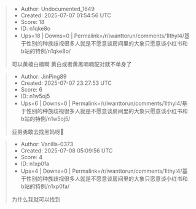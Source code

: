> - Author: Undocumented_1649
> - Created: 2025-07-07 01:54:56 UTC
> - Score: 18
> - ID: n1qke8o
> - Ups=18 | Downs=0 | Permalink=/r/iwanttorun/comments/1lthyl4/基于性别的种族歧视很多人就是不愿意谈房间里的大象只愿意谈小红书和b站的特例/n1qke8o/
>
> 可以黄楠白楠啊 黄白或者黄黑喃喃配对就不单身了

> - Author: JinPing89
> - Created: 2025-07-07 23:27:53 UTC
> - Score: 6
> - ID: n1w5oj5
> - Ups=6 | Downs=0 | Permalink=/r/iwanttorun/comments/1lthyl4/基于性别的种族歧视很多人就是不愿意谈房间里的大象只愿意谈小红书和b站的特例/n1w5oj5/
>
> 亚男勇敢去找黑妈呀🥺

> - Author: Vanilla-0373
> - Created: 2025-07-08 05:09:56 UTC
> - Score: 4
> - ID: n1xp0fa
> - Ups=4 | Downs=0 | Permalink=/r/iwanttorun/comments/1lthyl4/基于性别的种族歧视很多人就是不愿意谈房间里的大象只愿意谈小红书和b站的特例/n1xp0fa/
>
> 为什么我就可以找到
